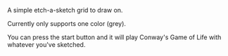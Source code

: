 A simple etch-a-sketch grid to draw on.

Currently only supports one color (grey).

You can press the start button and it will play Conway's Game of Life with whatever you've sketched.

